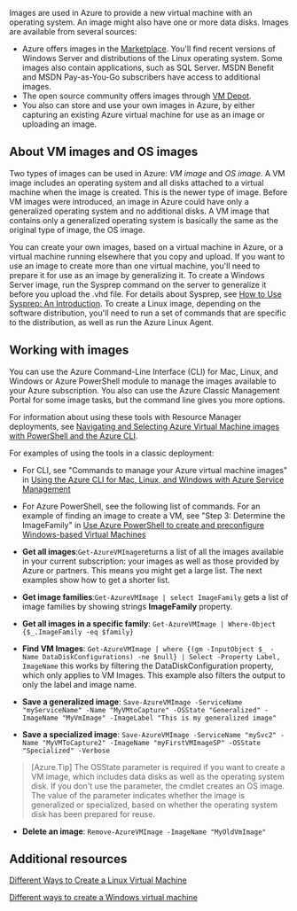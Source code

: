 

Images are used in Azure to provide a new virtual machine with an operating system. An image might also have one or more data disks. Images are available from several sources:

-	Azure offers images in the [Marketplace](https://azure.microsoft.com/gallery/virtual-machines/). You'll find recent versions of Windows Server and distributions of the Linux operating system. Some images also contain applications, such as SQL Server. MSDN Benefit and MSDN Pay-as-You-Go subscribers have access to additional images.
-	The open source community offers images through [VM Depot](http://vmdepot.msopentech.com/List/Index).
-	You also can store and use your own images in Azure, by either capturing an existing Azure virtual machine for use as an image or uploading an image.

## About VM images and OS images

Two types of images can be used in Azure: *VM image* and *OS image*. A VM image includes an operating system and all disks attached to a virtual machine when the image is created. This is the newer type of image. Before VM images were introduced, an image in Azure could have only a generalized operating system and no additional disks. A VM image that contains only a generalized operating system is basically the same as the original type of image, the OS image.

You can create your own images, based on a virtual machine in Azure, or a virtual machine running elsewhere that you copy and upload. If you want to use an image to create more than one virtual machine, you'll need to prepare it for use as an image by generalizing it. To create a Windows Server image, run the Sysprep command on the server to generalize it before you upload the .vhd file. For details about Sysprep, see [How to Use Sysprep: An Introduction](https://technet.microsoft.com/zh-cn/library/bb457073.aspx). To create a Linux image, depending on the software distribution, you'll need to run a set of commands that are specific to the distribution, as well as run the Azure Linux Agent.

## Working with images

You can use the Azure Command-Line Interface (CLI) for Mac, Linux, and Windows or Azure PowerShell module to manage the images available to your Azure subscription. You also can use the Azure Classic Management Portal for some image tasks, but the command line gives you more options.

For information about using these tools with Resource Manager deployments, see [Navigating and Selecting Azure Virtual Machine images with PowerShell and the Azure CLI](/documentation/articles/virtual-machines-linux-cli-ps-findimage/).

For examples of using the tools in a classic deployment:

- For CLI, see "Commands to manage your Azure virtual machine images" in [Using the Azure CLI for Mac, Linux, and Windows with Azure Service Management](/documentation/articles/virtual-machines-command-line-tools/)
- For Azure PowerShell, see the following list of commands. For an example of finding an image to create a VM, see "Step 3: Determine the ImageFamily" in [Use Azure PowerShell to create and preconfigure Windows-based Virtual Machines](/documentation/articles/virtual-machines-windows-classic-create-powershell/)

-	**Get all images**:`Get-AzureVMImage`returns a list of all the images available in your current subscription: your images as well as those provided by Azure or partners. This means you might get a large list. The next examples show how to get a shorter list.
-	**Get image families**:`Get-AzureVMImage | select ImageFamily` gets a list of image families by showing strings **ImageFamily** property.
-	**Get all images in a specific family**: `Get-AzureVMImage | Where-Object {$_.ImageFamily -eq $family}`
-	**Find VM Images**: `Get-AzureVMImage | where {(gm -InputObject $_ -Name DataDiskConfigurations) -ne $null} | Select -Property Label, ImageName` this works by filtering the DataDiskConfiguration property, which only applies to VM Images. This example also filters the output to only the label and image name.
-	**Save a generalized image**: `Save-AzureVMImage -ServiceName "myServiceName" -Name "MyVMtoCapture" -OSState "Generalized" -ImageName "MyVmImage" -ImageLabel "This is my generalized image"`
-	**Save a specialized image**: `Save-AzureVMImage -ServiceName "mySvc2" -Name "MyVMToCapture2" -ImageName "myFirstVMImageSP" -OSState "Specialized" -Verbose`
>[Azure.Tip] The OSState parameter is required if you want to create a VM image, which includes data disks as well as the operating system disk. If you don't use the parameter, the cmdlet creates an OS image. The value of the parameter indicates whether the image is generalized or specialized, based on whether the operating system disk has been prepared for reuse.
-	**Delete an image**: `Remove-AzureVMImage -ImageName "MyOldVmImage"`


## Additional resources

[Different Ways to Create a Linux Virtual Machine](/documentation/articles/virtual-machines-linux-creation-choices/)

[Different ways to create a Windows virtual machine](/documentation/articles/virtual-machines-windows-creation-choices/)
